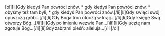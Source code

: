 [ol][li]Gdy kiedyś Pan powróci znów, * gdy kiedyś Pan powróci znów, * obyśmy też tam byli, * gdy kiedyś Pan powróci znów.[/li][li]Gdy święci swój opuszczą grób...[/li][li]Gdy Boga tron otoczą w krąg...[/li][li]Gdy księgę Swą otworzy Bóg...[/li][li]Gdy po imieniu wezwie Pan...[/li][li]Gdy ucztę nam zgotuje Bóg...[/li][li]Gdy zabrzmi pieśń: alleluja...[/li][/ol]